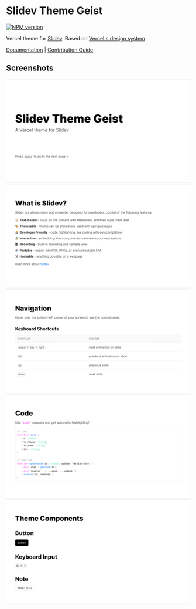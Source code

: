 # Slidev Theme Geist

[![NPM version](https://img.shields.io/npm/v/slidev-theme-geist)](https://www.npmjs.com/package/slidev-theme-geist)

Vercel theme for [Slidev](https://github.com/slidevjs/slidev). Based on [Vercel's design system](https://vercel.com/design)

[Documentation](https://docs.slidev-theme-geist.app) | [Contribution Guide](CONTRIBUTING.md)

## Screenshots

![Slide demo with cover page](/example-export/01.png)
![Slide demo with list](/example-export/02.png)
![Slide demo with table](/example-export/03.png)
![Slide demo with code](/example-export/04.png)
![Slide demo with geist components ](/example-export/05.png)
